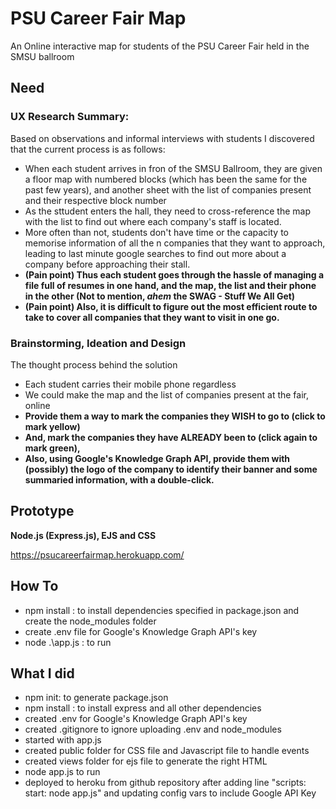 # PSU Career Fair Map
An Online interactive map for students of the PSU Career Fair held in the SMSU ballroom

## Need

### UX Research Summary: 
Based on observations and informal interviews with students I discovered that the current process is as follows:
- When each student arrives in fron of the SMSU Ballroom, they are given a floor map with numbered blocks (which has been the same for the past few years), and another sheet with the list of companies present and their respective block number
- As the sttudent enters the hall, they need to cross-reference the map with the list to find out where each company's staff is located. 
- More often than not, students don't have time or the capacity to memorise information of all the n companies that they want to approach, leading to last minute google searches to find out more about a company before approaching their stall. 
- **(Pain point) Thus each student goes through the hassle of managing a file full of resumes in one hand, and the map, the list and their phone in the other (Not to mention, *ahem* the SWAG - Stuff We All Get)**
- **(Pain point) Also, it is difficult to figure out the most efficient route to take to cover all companies that they want to visit in one go.**

### Brainstorming, Ideation and Design 
The thought process behind the solution
- Each student carries their mobile phone regardless
- We could make the map and the list of companies present at the fair, online 
- **Provide them a way to mark the companies they WISH to go to (click to mark yellow)**
- **And, mark the companies they have ALREADY been to (click again to mark green),**
- **Also, using Google's Knowledge Graph API, provide them with (possibly) the logo of the company to identify their banner and some summaried information, with a double-click.**

## Prototype

**Node.js (Express.js), EJS and CSS**

https://psucareerfairmap.herokuapp.com/

## How To

- npm install : to install dependencies specified in package.json and create the node_modules folder
- create .env file for Google's Knowledge Graph API's key
- node .\app.js : to run 

## What I did

- npm init: to generate package.json
- npm install <package>: to install express and all other dependencies
- created .env for Google's Knowledge Graph API's key
- created .gitignore to ignore uploading .env and node_modules
- started with app.js
- created public folder for CSS file and Javascript file to handle events
- created views folder for ejs file to generate the right HTML
- node app.js to run 
- deployed to heroku from github repository after adding line "scripts: start: node app.js" and updating config vars to include Google API Key
